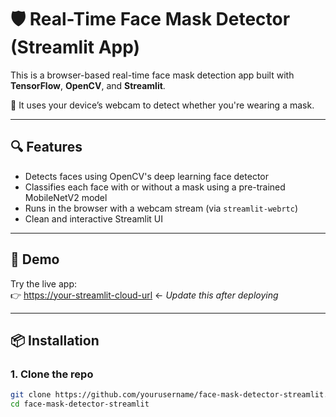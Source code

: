 # 🛡️ Real-Time Face Mask Detector (Streamlit App)

This is a browser-based real-time face mask detection app built with **TensorFlow**, **OpenCV**, and **Streamlit**.

📸 It uses your device’s webcam to detect whether you're wearing a mask.

---

## 🔍 Features

- Detects faces using OpenCV's deep learning face detector
- Classifies each face with or without a mask using a pre-trained MobileNetV2 model
- Runs in the browser with a webcam stream (via `streamlit-webrtc`)
- Clean and interactive Streamlit UI

---

## 🚀 Demo

Try the live app:  
👉 [https://your-streamlit-cloud-url](https://your-streamlit-cloud-url) ← _Update this after deploying_

---

## 📦 Installation

### 1. Clone the repo

```bash
git clone https://github.com/yourusername/face-mask-detector-streamlit.git
cd face-mask-detector-streamlit
